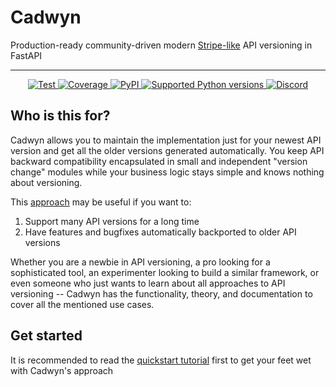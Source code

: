 # Cadwyn

Production-ready community-driven modern [Stripe-like](https://stripe.com/blog/api-versioning) API versioning in FastAPI

---

<p align="center">
<a href="https://github.com/zmievsa/cadwyn/actions/workflows/ci.yaml?branch=main&event=push" target="_blank">
    <img src="https://github.com/zmievsa/cadwyn/actions/workflows/ci.yaml/badge.svg?branch=main&event=push" alt="Test">
</a>
<a href="https://codecov.io/gh/zmievsa/cadwyn" target="_blank">
    <img src="https://img.shields.io/codecov/c/github/zmievsa/cadwyn?color=%2334D058&logo=codecov" alt="Coverage">
</a>
<a href="https://pypi.org/project/cadwyn/" target="_blank">
    <img alt="PyPI" src="https://img.shields.io/pypi/v/cadwyn?color=%2334D058&logo=pypi&label=PyPI" alt="Package version">
</a>
<a href="https://pypi.org/project/cadwyn/" target="_blank">
    <img src="https://img.shields.io/pypi/pyversions/cadwyn?color=%2334D058&logo=python" alt="Supported Python versions">
</a>
<a href="https://discord.gg/yRmcWF7rxE" target="_blank">
    <img alt="Discord" src="https://img.shields.io/discord/1183145640407076864?color=%2334D058&logo=discord">
</a>
</p>

## Who is this for?

Cadwyn allows you to maintain the implementation just for your newest API version and get all the older versions generated automatically. You keep API backward compatibility encapsulated in small and independent "version change" modules while your business logic stays simple and knows nothing about versioning.

This [approach](https://docs.cadwyn.dev/theory/how_we_got_here/#ii-migration-based-response-building) may be useful if you want to:

1. Support many API versions for a long time
2. Have features and bugfixes automatically backported to older API versions

Whether you are a newbie in API versioning, a pro looking for a sophisticated tool, an experimenter looking to build a similar framework, or even someone who just wants to learn about all approaches to API versioning -- Cadwyn has the functionality, theory, and documentation to cover all the mentioned use cases.

## Get started

It is recommended to read the [quickstart tutorial](https://docs.cadwyn.dev/quickstart/setup/) first to get your feet wet with Cadwyn's approach
